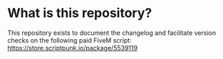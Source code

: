 # What is this repository?

This repository exists to document the changelog and facilitate version checks on the following paid FiveM script: https://store.scriptpunk.io/package/5539119
